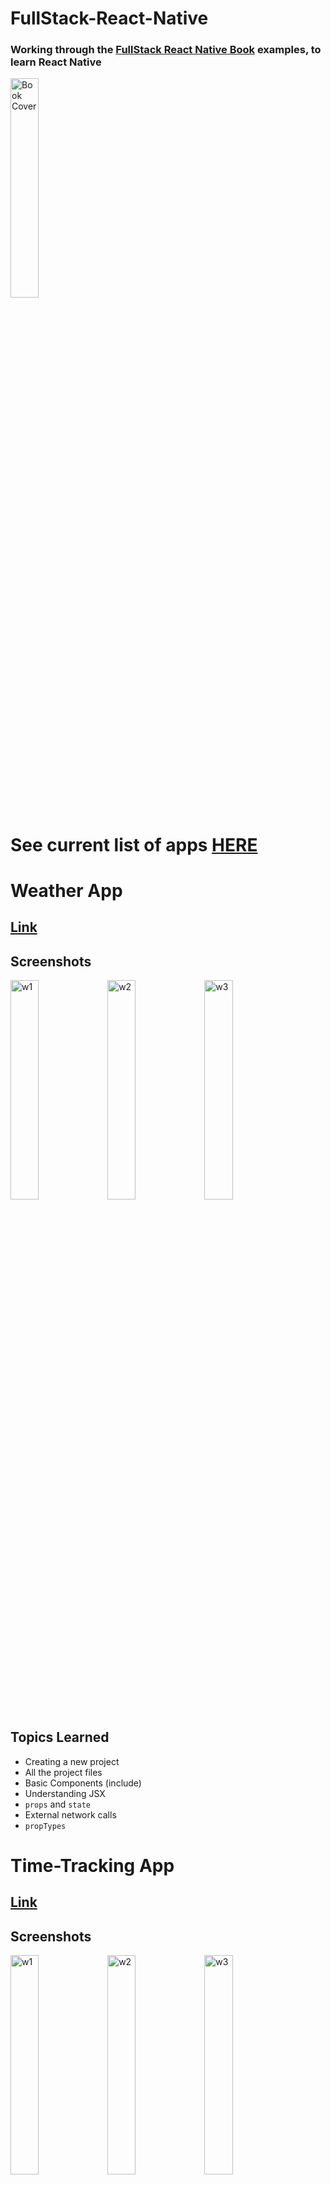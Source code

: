 # FullStack-React-Native
### Working through the [FullStack React Native Book](https://www.fullstackreact.com/react-native/) examples, to learn React Native

<img src="https://www.fullstackreact.com/assets/images/fullstack-react-native-book-cover-hardcover-003-copy.png" alt="Book Cover" width="30%">

# See current list of apps [HERE](https://expo.io/@maxjw)

# Weather App
## [Link](https://expo.io/@maxjw/weather)
## Screenshots
<img src="https://raw.github.com/MaxJW/FullStack-React-Native/master/screenshots/weather/1.png" alt="w1" width="30%"> <img src="https://raw.github.com/MaxJW/FullStack-React-Native/master/screenshots/weather/2.png" alt="w2" width="30%"> <img src="https://raw.github.com/MaxJW/FullStack-React-Native/master/screenshots/weather/3.png" alt="w3" width="30%">
## Topics Learned
* Creating a new project
* All the project files
* Basic Components (include)
* Understanding JSX
* `props` and `state`
* External network calls
* `propTypes`

# Time-Tracking App
## [Link](https://expo.io/@maxjw/time-tracking)
## Screenshots
<img src="https://raw.github.com/MaxJW/FullStack-React-Native/master/screenshots/time-tracking/1.png" alt="w1" width="30%"> <img src="https://raw.github.com/MaxJW/FullStack-React-Native/master/screenshots/time-tracking/2.png" alt="w2" width="30%"> <img src="https://raw.github.com/MaxJW/FullStack-React-Native/master/screenshots/time-tracking/3.png" alt="w3" width="30%">
## Topics Learned
* Drilling in the react-native methodology for creating an app
  1. Break the app into components
  2. Build a static version of the app
  3. Determine what should be stateful
  4. Determine in which component each piece of state should live
  5. Hardcode initial states
  6. Add inverse data flow
